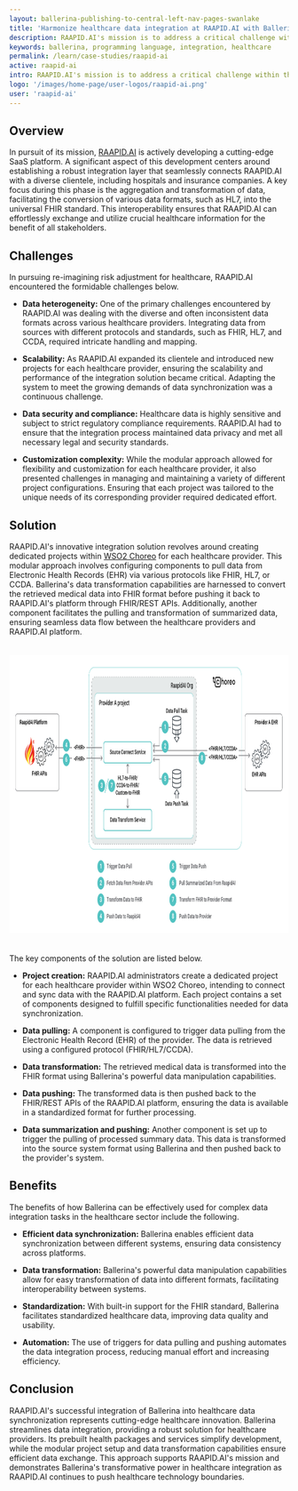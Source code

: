 ```yaml
---
layout: ballerina-publishing-to-central-left-nav-pages-swanlake
title: 'Harmonize healthcare data integration at RAAPID.AI with Ballerina'
description: RAAPID.AI's mission is to address a critical challenge within the healthcare, insurance, and technology sectors. They aim to revolutionize risk adjustment by empowering the healthcare ecosystem with comprehensive solutions and Hierarchical Condition Category (HCC) coding services. This transformation enables healthcare providers to secure rightful reimbursements for patient care while upholding the highest standards of healthcare quality.
keywords: ballerina, programming language, integration, healthcare
permalink: /learn/case-studies/raapid-ai
active: raapid-ai
intro: RAAPID.AI's mission is to address a critical challenge within the healthcare, insurance, and technology sectors. They aim to revolutionize risk adjustment by empowering the healthcare ecosystem with comprehensive solutions and Hierarchical Condition Category (HCC) coding services. This transformation enables healthcare providers to secure rightful reimbursements for patient care while upholding the highest standards of healthcare quality.
logo: '/images/home-page/user-logos/raapid-ai.png'
user: 'raapid-ai'
---
```


## Overview

In pursuit of its mission, [RAAPID.AI](https://www.raapid.ai/) is actively developing a cutting-edge SaaS platform. A significant aspect of this development centers around establishing a robust integration layer that seamlessly connects RAAPID.AI with a diverse clientele, including hospitals and insurance companies. A key focus during this phase is the aggregation and transformation of data, facilitating the conversion of various data formats, such as HL7, into the universal FHIR standard. This interoperability ensures that RAAPID.AI can effortlessly exchange and utilize crucial healthcare information for the benefit of all stakeholders.


## Challenges

In pursuing re-imagining risk adjustment for healthcare, RAAPID.AI encountered the formidable challenges below. 

- **Data heterogeneity:** One of the primary challenges encountered by RAAPID.AI was dealing with the diverse and often inconsistent data formats across various healthcare providers. Integrating data from sources with different protocols and standards, such as FHIR, HL7, and CCDA, required intricate handling and mapping.

- **Scalability:** As RAAPID.AI expanded its clientele and introduced new projects for each healthcare provider, ensuring the scalability and performance of the integration solution became critical. Adapting the system to meet the growing demands of data synchronization was a continuous challenge.

- **Data security and compliance:** Healthcare data is highly sensitive and subject to strict regulatory compliance requirements. RAAPID.AI had to ensure that the integration process maintained data privacy and met all necessary legal and security standards.

- **Customization complexity:** While the modular approach allowed for flexibility and customization for each healthcare provider, it also presented challenges in managing and maintaining a variety of different project configurations. Ensuring that each project was tailored to the unique needs of its corresponding provider required dedicated effort.

## Solution

RAAPID.AI's innovative integration solution revolves around creating dedicated projects within [WSO2 Choreo](https://wso2.com/choreo/) for each healthcare provider. This modular approach involves configuring components to pull data from Electronic Health Records (EHR) via various protocols like FHIR, HL7, or CCDA. Ballerina's data transformation capabilities are harnessed to convert the retrieved medical data into FHIR format before pushing it back to RAAPID.AI's platform through FHIR/REST APIs. Additionally, another component facilitates the pulling and transformation of summarized data, ensuring seamless data flow between the healthcare providers and RAAPID.AI platform.

<img src="/images/case-studies/raapidai-integration-diagram.png" alt="RAAPID.AI integration diagram" width="600" height="500" style='width:auto !important; padding-top:20px; padding-bottom:20px;'>

The key components of the solution are listed below.

- **Project creation:** RAAPID.AI administrators create a dedicated project for each healthcare provider within WSO2 Choreo, intending to connect and sync data with the RAAPID.AI platform. Each project contains a set of components designed to fulfill specific functionalities needed for data synchronization.

- **Data pulling:** A component is configured to trigger data pulling from the Electronic Health Record (EHR) of the provider. The data is retrieved using a configured protocol (FHIR/HL7/CCDA).

- **Data transformation:** The retrieved medical data is transformed into the FHIR format using Ballerina's powerful data manipulation capabilities.

- **Data pushing:** The transformed data is then pushed back to the FHIR/REST APIs of the RAAPID.AI platform, ensuring the data is available in a standardized format for further processing.

- **Data summarization and pushing:** Another component is set up to trigger the pulling of processed summary data. This data is transformed into the source system format using Ballerina and then pushed back to the provider's system.

## Benefits

The benefits of how Ballerina can be effectively used for complex data integration tasks in the healthcare sector include the following.

- **Efficient data synchronization:** Ballerina enables efficient data synchronization between different systems, ensuring data consistency across platforms.

- **Data transformation:** Ballerina's powerful data manipulation capabilities allow for easy transformation of data into different formats, facilitating interoperability between systems.

- **Standardization:** With built-in support for the FHIR standard, Ballerina facilitates standardized healthcare data, improving data quality and usability.

- **Automation:** The use of triggers for data pulling and pushing automates the data integration process, reducing manual effort and increasing efficiency.

## Conclusion

RAAPID.AI's successful integration of Ballerina into healthcare data synchronization represents cutting-edge healthcare innovation. Ballerina streamlines data integration, providing a robust solution for healthcare providers. Its prebuilt health packages and services simplify development, while the modular project setup and data transformation capabilities ensure efficient data exchange. This approach supports RAAPID.AI's mission and demonstrates Ballerina's transformative power in healthcare integration as RAAPID.AI continues to push healthcare technology boundaries.
